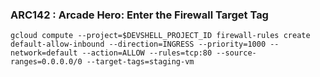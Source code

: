 ### ARC142 :  Arcade Hero: Enter the Firewall Target Tag 

```
gcloud compute --project=$DEVSHELL_PROJECT_ID firewall-rules create default-allow-inbound --direction=INGRESS --priority=1000 --network=default --action=ALLOW --rules=tcp:80 --source-ranges=0.0.0.0/0 --target-tags=staging-vm
```



